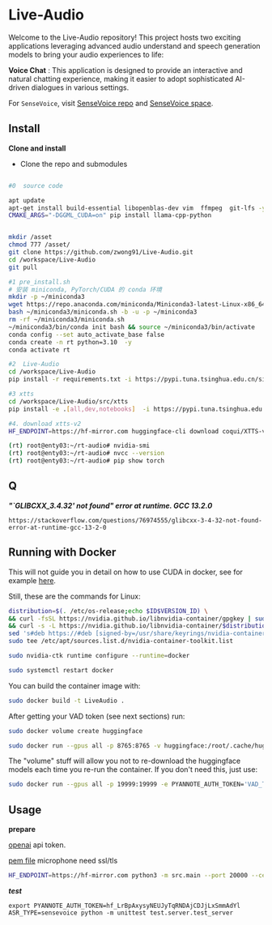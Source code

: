 # Live-Audio

Welcome to the Live-Audio repository! This project hosts two exciting applications leveraging advanced audio understand and speech generation models to bring your audio experiences to life:

**Voice Chat** :  This application is designed to provide an interactive and natural chatting experience, making it easier to adopt sophisticated AI-driven dialogues in various settings.

For `SenseVoice`, visit [SenseVoice repo](https://github.com/FunAudioLLM/SenseVoice) and [SenseVoice space](https://www.modelscope.cn/studios/iic/SenseVoice).

## Install

**Clone and install**

- Clone the repo and submodules

``` sh

#0  source code

apt update
apt-get install build-essential libopenblas-dev vim  ffmpeg  git-lfs -y
CMAKE_ARGS="-DGGML_CUDA=on" pip install llama-cpp-python


mkdir /asset
chmod 777 /asset/
git clone https://github.com/zwong91/Live-Audio.git
cd /workspace/Live-Audio
git pull

#1 pre_install.sh
# 安装 miniconda, PyTorch/CUDA 的 conda 环境
mkdir -p ~/miniconda3
wget https://repo.anaconda.com/miniconda/Miniconda3-latest-Linux-x86_64.sh -O ~/miniconda3/miniconda.sh
bash ~/miniconda3/miniconda.sh -b -u -p ~/miniconda3
rm -rf ~/miniconda3/miniconda.sh
~/miniconda3/bin/conda init bash && source ~/miniconda3/bin/activate
conda config --set auto_activate_base false
conda create -n rt python=3.10  -y
conda activate rt

#2  Live-Audio
cd /workspace/Live-Audio
pip install -r requirements.txt -i https://pypi.tuna.tsinghua.edu.cn/simple

#3 xtts
cd /workspace/Live-Audio/src/xtts
pip install -e .[all,dev,notebooks]  -i https://pypi.tuna.tsinghua.edu.cn/simple

#4. download xtts-v2 
HF_ENDPOINT=https://hf-mirror.com huggingface-cli download coqui/XTTS-v2  --local-dir  XTTS-v2

(rt) root@enty03:~/rt-audio# nvidia-smi
(rt) root@enty03:~/rt-audio# nvcc --version
(rt) root@enty03:~/rt-audio# pip show torch
```

## Q
***"`GLIBCXX_3.4.32' not found" error at runtime. GCC 13.2.0***
```
https://stackoverflow.com/questions/76974555/glibcxx-3-4-32-not-found-error-at-runtime-gcc-13-2-0
```

## Running with Docker

This will not guide you in detail on how to use CUDA in docker, see for
example [here](https://medium.com/@kevinsjy997/configure-docker-to-use-local-gpu-for-training-ml-models-70980168ec9b).

Still, these are the commands for Linux:

```bash
distribution=$(. /etc/os-release;echo $ID$VERSION_ID) \
&& curl -fsSL https://nvidia.github.io/libnvidia-container/gpgkey | sudo gpg --dearmor -o /usr/share/keyrings/nvidia-container-toolkit-keyring.gpg \
&& curl -s -L https://nvidia.github.io/libnvidia-container/$distribution/libnvidia-container.list | \
sed 's#deb https://#deb [signed-by=/usr/share/keyrings/nvidia-container-toolkit-keyring.gpg] https://#g' | \
sudo tee /etc/apt/sources.list.d/nvidia-container-toolkit.list

sudo nvidia-ctk runtime configure --runtime=docker

sudo systemctl restart docker
```

You can build the container image with:

```bash
sudo docker build -t LiveAudio .
```

After getting your VAD token (see next sections) run:

```bash
sudo docker volume create huggingface

sudo docker run --gpus all -p 8765:8765 -v huggingface:/root/.cache/huggingface  -e PYANNOTE_AUTH_TOKEN='VAD_TOKEN_HERE' LiveAudio
```

The "volume" stuff will allow you not to re-download the huggingface models each
time you re-run the container. If you don't need this, just use:

```bash
sudo docker run --gpus all -p 19999:19999 -e PYANNOTE_AUTH_TOKEN='VAD_TOKEN_HERE' LiveAudio
```

## Usage

**prepare**

[openai](https://platform.openai.com/) api token.

[pem file](generate_ssl.sh) microphone need ssl/tls

``` sh
HF_ENDPOINT=https://hf-mirror.com python3 -m src.main --port 20000 --certfile cf.pem --keyfile cf.key --tts-type xtts-v2 --vad-type silero --vad-args '{"auth_token": "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"}' --llm-type llama
```

***test***

```
export PYANNOTE_AUTH_TOKEN=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
ASR_TYPE=sensevoice python -m unittest test.server.test_server
```
